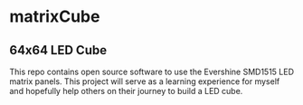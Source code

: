 # matrixCube
## 64x64 LED Cube
This repo contains open source software to use the Evershine SMD1515 LED matrix panels. This project will serve as a learning experience for myself and hopefully help others on their journey to build a LED cube. 
